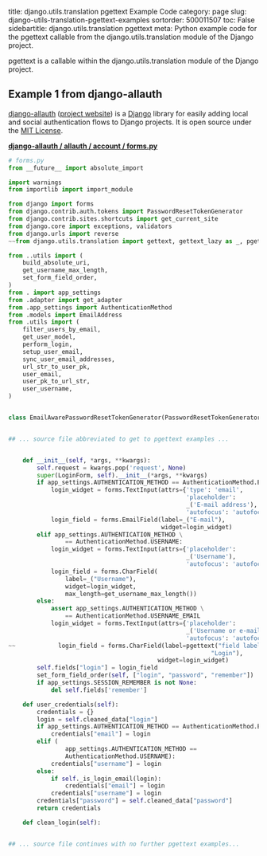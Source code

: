 title: django.utils.translation pgettext Example Code
category: page
slug: django-utils-translation-pgettext-examples
sortorder: 500011507
toc: False
sidebartitle: django.utils.translation pgettext
meta: Python example code for the pgettext callable from the django.utils.translation module of the Django project.


pgettext is a callable within the django.utils.translation module of the Django project.


## Example 1 from django-allauth
[django-allauth](https://github.com/pennersr/django-allauth)
([project website](https://www.intenct.nl/projects/django-allauth/)) is a
[Django](/django.html) library for easily adding local and social authentication
flows to Django projects. It is open source under the
[MIT License](https://github.com/pennersr/django-allauth/blob/master/LICENSE).
         

[**django-allauth / allauth / account / forms.py**](https://github.com/pennersr/django-allauth/blob/master/allauth/account/forms.py)

```python
# forms.py
from __future__ import absolute_import

import warnings
from importlib import import_module

from django import forms
from django.contrib.auth.tokens import PasswordResetTokenGenerator
from django.contrib.sites.shortcuts import get_current_site
from django.core import exceptions, validators
from django.urls import reverse
~~from django.utils.translation import gettext, gettext_lazy as _, pgettext

from ..utils import (
    build_absolute_uri,
    get_username_max_length,
    set_form_field_order,
)
from . import app_settings
from .adapter import get_adapter
from .app_settings import AuthenticationMethod
from .models import EmailAddress
from .utils import (
    filter_users_by_email,
    get_user_model,
    perform_login,
    setup_user_email,
    sync_user_email_addresses,
    url_str_to_user_pk,
    user_email,
    user_pk_to_url_str,
    user_username,
)


class EmailAwarePasswordResetTokenGenerator(PasswordResetTokenGenerator):


## ... source file abbreviated to get to pgettext examples ...


    def __init__(self, *args, **kwargs):
        self.request = kwargs.pop('request', None)
        super(LoginForm, self).__init__(*args, **kwargs)
        if app_settings.AUTHENTICATION_METHOD == AuthenticationMethod.EMAIL:
            login_widget = forms.TextInput(attrs={'type': 'email',
                                                  'placeholder':
                                                  _('E-mail address'),
                                                  'autofocus': 'autofocus'})
            login_field = forms.EmailField(label=_("E-mail"),
                                           widget=login_widget)
        elif app_settings.AUTHENTICATION_METHOD \
                == AuthenticationMethod.USERNAME:
            login_widget = forms.TextInput(attrs={'placeholder':
                                                  _('Username'),
                                                  'autofocus': 'autofocus'})
            login_field = forms.CharField(
                label=_("Username"),
                widget=login_widget,
                max_length=get_username_max_length())
        else:
            assert app_settings.AUTHENTICATION_METHOD \
                == AuthenticationMethod.USERNAME_EMAIL
            login_widget = forms.TextInput(attrs={'placeholder':
                                                  _('Username or e-mail'),
                                                  'autofocus': 'autofocus'})
~~            login_field = forms.CharField(label=pgettext("field label",
                                                         "Login"),
                                          widget=login_widget)
        self.fields["login"] = login_field
        set_form_field_order(self, ["login", "password", "remember"])
        if app_settings.SESSION_REMEMBER is not None:
            del self.fields['remember']

    def user_credentials(self):
        credentials = {}
        login = self.cleaned_data["login"]
        if app_settings.AUTHENTICATION_METHOD == AuthenticationMethod.EMAIL:
            credentials["email"] = login
        elif (
                app_settings.AUTHENTICATION_METHOD ==
                AuthenticationMethod.USERNAME):
            credentials["username"] = login
        else:
            if self._is_login_email(login):
                credentials["email"] = login
            credentials["username"] = login
        credentials["password"] = self.cleaned_data["password"]
        return credentials

    def clean_login(self):


## ... source file continues with no further pgettext examples...

```

